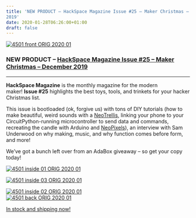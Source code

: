 ```yaml
---
title: 'NEW PRODUCT – HackSpace Magazine Issue #25 – Maker Christmas – December
2019'
date: 2020-01-28T06:26:00+01:00
draft: false
---
```


[![4501 front ORIG 2020 01](https://cdn-blog.adafruit.com/uploads/2020/01/4501_front_ORIG_2020_01.jpg "4501_front_ORIG_2020_01.jpg")](https://www.adafruit.com/product/4501)

### NEW PRODUCT – [HackSpace Magazine Issue #25 – Maker Christmas – December 2019](https://www.adafruit.com/product/4501)

* * *

**HackSpace Magazine** is the monthly magazine for the modern maker! **Issue #25** highlights the best toys, tools, and trinkets for your hacker Christmas list.

This issue is bootloaded (ok, forgive us) with tons of DIY tutorials (how to make beautiful, weird sounds with a [NeoTrellis](https://www.adafruit.com/?q=neotrellis%20M4), linking your phone to your CircuitPython-running microcontroller to send data and commands, recreating the candle with Arduino and [NeoPixels](https://www.adafruit.com/category/168)), an interview with Sam Underwood on why making, music, and why function comes before form, and more!

We’ve got a bunch left over from an AdaBox giveaway – so get your copy today!

[![4501 inside 01 ORIG 2020 01](https://cdn-blog.adafruit.com/uploads/2020/01/4501_inside_01_ORIG_2020_01.jpg "4501_inside_01_ORIG_2020_01.jpg")](https://www.adafruit.com/product/4501)

[![4501 inside 03 ORIG 2020 01](https://cdn-blog.adafruit.com/uploads/2020/01/4501_inside_03_ORIG_2020_01.jpg "4501_inside_03_ORIG_2020_01.jpg")](https://www.adafruit.com/product/4501)

[![4501 inside 02 ORIG 2020 01](https://cdn-blog.adafruit.com/uploads/2020/01/4501_inside_02_ORIG_2020_01.jpg "4501_inside_02_ORIG_2020_01.jpg")](https://www.adafruit.com/product/4501)  
[![4501 back ORIG 2020 01](https://cdn-blog.adafruit.com/uploads/2020/01/4501_back_ORIG_2020_01.jpg "4501_back_ORIG_2020_01.jpg")](https://www.adafruit.com/product/4501)

[In stock and shipping now!](https://www.adafruit.com/product/4501)